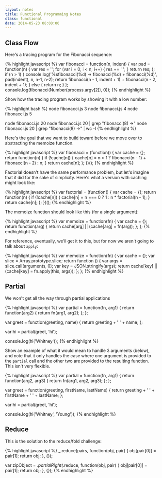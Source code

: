 ```yaml
---
layout: notes
title: Functional Programming Notes
class: functional
date: 2014-05-23 00:00:00
---
```


## Class Flow


Here's a tracing program for the Fibonacci sequence:

{% highlight javascript %}
var fibonacci = function(n, indent) {
  var pad = function(n) {
    var res = '';
    for (var i = 0; i < n; i++) {
      res += ' ';
    }
    return res;
  };
  if (n > 1) {
    console.log('%sfibonacci(%d) -> fibonacci(%d) + fibonacci(%d)', pad(indent), n, n-1, n-2);
    return fibonacci(n - 1, indent + 1) + fibonacci(n - 2, indent + 1);
  }
  else {
    return n;
  }
};
console.log(fibonacci(Number(process.argv[2]), 0));
{% endhighlight %}

Show how the tracing program works by showing it with a low number:

{% highlight bash %}
node fibonacci.js 3
node fibonacci.js 4
node fibonacci.js 5

node fibonacci.js 20
node fibonacci.js 20 | grep "fibonacci\(8\) ->"
node fibonacci.js 20 | grep "fibonacci\(8\) ->" | wc -l
{% endhighlight %}


Here's the goal that we want to build toward before we move over to abstracting
the memoize function.

{% highlight javascript %}
var fibonacci = (function() {
  var cache = {};
  return function(n) {
    if (!cache[n]) {
      cache[n] = n > 1 ? fibonacci(n - 1) + fibonacci(n - 2) : n;
    }
    return cache[n];
  };
})();
{% endhighlight %}

Factorial doesn't have the same performance problem, but let's imagine that it
did for the sake of simplicity. Here's what a version with caching might look
like:

{% highlight javascript %}
var factorial = (function() {
  var cache = {};
  return function(n) {
    if (!cache[n]) {
      cache[n] = n === 0 ? 1 : n * factorial(n - 1);
    }
    return cache[n];
  };
})();
{% endhighlight %}

The memoize function should look like this (for a single argument):

{% highlight javascript %}
var memoize = function(fn) {
  var cache = {};
  return function(arg) {
    return cache[arg] || (cache[arg] = fn(arg));
  };
};
{% endhighlight %}

For reference, eventually, we'll get it to this, but for now we aren't going to
talk about `apply`:

{% highlight javascript %}
var memoize = function(fn) {
  var cache = {};
  var slice = Array.prototype.slice;
  return function () {
    var args = slice.call(arguments, 0);
    var key = JSON.stringify(args);
    return cache[key] ||
      (cache[key] = fn.apply(this, args));
  };
};
{% endhighlight %}

## Partial

We won't get all the way through partial applications

{% highlight javascript %}
var partial = function(fn, arg1) {
  return function(arg2) {
    return fn(arg1, arg2);
  };
};

var greet = function(greeting, name) {
  return greeting + ' ' + name;
};

var hi = partial(greet, 'hi');

console.log(hi('Whitney'));
{% endhighlight %}

Show an example of what it would mean to handle 3 arguments (below), and note
that it only handles the case where one argument is provided to the `partial`
call and the other two are provided to the resulting function. This isn't very
flexible.

{% highlight javascript %}
var partial = function(fn, arg1) {
  return function(arg2, arg3) {
    return fn(arg1, arg2, arg3);
  };
};

var greet = function(greeting, firstName, lastName) {
  return greeting + ' ' + firstName + ' ' + lastName;
};

var hi = partial(greet, 'hi');

console.log(hi('Whitney', 'Young'));
{% endhighlight %}

## Reduce

This is the solution to the reduce/fold challenge:

{% highlight javascript %}
_.reduce(pairs, function(obj, pair) { obj[pair[0]] = pair[1]; return obj; }, {});

var zipObject = _.partialRight(_.reduce, function(obj, pair) {
  obj[pair[0]] = pair[1];
  return obj;
}, {});
{% endhighlight %}
